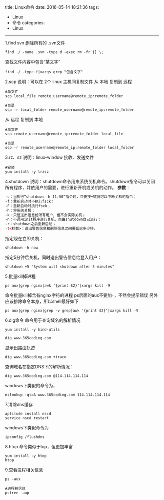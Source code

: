 title: Linux命令
date: 2016-05-14 18:21:36
tags:
- Linux
- 命令
categories:
- Linux
---
1.find
svn 删除所有的 .svn文件
```shell
find ./ -name .svn -type d -exec rm -fr {} \;
```
查找文件内容中包含“某文字”
```shell
find ./ -type f|xargs grep "包含文字"
```
2.scp
说明：可以在 2个 linux 主机间复制文件
从 本地 复制到 远程 
```shell
#单文件
scp local_file remote_username@remote_ip:remote_folder

#目录
scp -r local_folder remote_username@remote_ip:remote_folder
```
从 远程 复制到 本地
```shell
#单文件
scp remote_username@remote_ip:remote_folder local_file

#目录
scp -r remote_username@remote_ip:remote_folder local_folder
```
3.rz、sz
说明：linux-window 接收、发送文件
```shell
#安装
yum install -y lrzsz
```
4.shutdown
说明：shutdown命令用来系统关机命令。shutdown指令可以关闭所有程序，并依用户的需要，进行重新开机或关机的动作。
**参数**：
```html
-c：当执行“shutdown -h 11:50”指令时，只要按+键就可以中断关机的指令；
-f：重新启动时不执行fsck；
-F：重新启动时执行fsck；
-h：将系统关机；
-k：只是送出信息给所有用户，但不会实际关机；
-n：不调用init程序进行关机，而由shutdown自己进行；
-r：shutdown之后重新启动；
-t<秒数>：送出警告信息和删除信息之间要延迟多少秒。
```
指定现在立即关机：
```shell
shutdown -h now
```
 指定5分钟后关机，同时送出警告信息给登入用户：
```shell
shutdown +5 "System will shutdown after 5 minutes"
```
5.批量kill掉进程
```shell
ps aux|grep nginx|awk '{print $2}'|xargs kill -9
```
命令批量kill掉含有nginx字符的进程
ps后面的aux不要加`-`，不然会提示错误
另外应该排除命令本身，所以shell最好如下
```shell
ps aux|grep nginx|grep -v grep|awk '{print $2}'|xargs kill -9
```
6.dig命令
命令用于查询域名的解析情况
```shell
yum install -y bind-utils

dig www.365coding.com
```
显示出路由轨迹
```shell
dig www.365coding.com +trace
```
查询域名在指定DNS下的解析情况：
```shell
dig www.365coding.com @114.114.114.114
```
windows下类似的命令为，
```shell
nslookup -qt=A www.365coding.com 114.114.114.114
```
7.清除dns缓存
```shell
aptitude install nscd
service nscd restart
```
windows下类似命令为
```shell
ipconfig /flushdns
```
8.htop
命令类似于top，但更加丰富
```shell
yum install -y htop
htop
```
9.查看进程相关信息
```
ps -aux
```
```
#进程树信息
pstree -aup
```